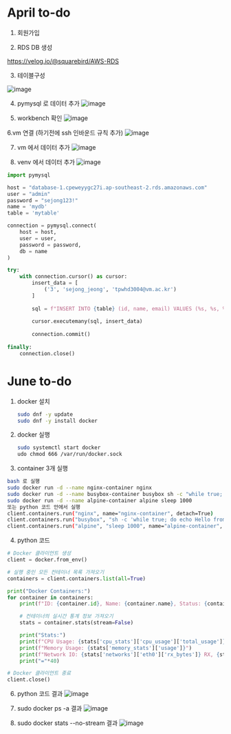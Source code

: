# April to-do

1. 회원가입

2. RDS DB 생성

https://velog.io/@squarebird/AWS-RDS

3. 테이블구성

![image](https://github.com/user-attachments/assets/d88f6010-a212-4386-b37a-b6a4ce1af62f)

4. pymysql 로 데이터 추가
![image](https://github.com/user-attachments/assets/9cc3bc39-d7ba-4930-b35d-6702892eb164)

5. workbench 확인
![image](https://github.com/user-attachments/assets/f900aafc-0f51-4cab-ad10-de42448710e4)

6.vm 연결 (하기전에 ssh 인바운드 규칙 추가)
![image](https://github.com/user-attachments/assets/a23e896b-a224-4693-a7bc-c649f2cf7418)

7. vm 에서 데이터 추가
![image](https://github.com/user-attachments/assets/724fdc09-0068-497f-a7ec-2a691355c478)

8. venv 에서 데이터 추가
![image](https://github.com/user-attachments/assets/1b4e7fd7-7148-453b-a579-430cb9b26324)

```python
import pymysql

host = "database-1.cpeweyygc27i.ap-southeast-2.rds.amazonaws.com"
user = "admin"
password = "sejong123!"
name = 'mydb'
table = 'mytable'

connection = pymysql.connect(
    host = host,
    user = user,
    password = password,
    db = name
)

try:
    with connection.cursor() as cursor:
        insert_data = [
            ('3', 'sejong_jeong', 'tpwhd3004@vm.ac.kr')
        ]
        
        sql = f"INSERT INTO {table} (id, name, email) VALUES (%s, %s, %s)"
        
        cursor.executemany(sql, insert_data)
        
        connection.commit()
        
finally:
    connection.close()
```

# June to-do

1. docker 설치
   ```bash
   sudo dnf -y update
   sudo dnf -y install docker
   ```
2. docker 실행
   ```bash
   sudo systemctl start docker
   udo chmod 666 /var/run/docker.sock
   ```
3. container 3개 실행
```bash
bash 로 실행
sudo docker run -d --name nginx-container nginx
sudo docker run -d --name busybox-container busybox sh -c "while true; do echo Hello from Busybox; sleep 3600; done"
sudo docker run -d --name alpine-container alpine sleep 1000
또는 python 코드 안에서 실행
client.containers.run("nginx", name="nginx-container", detach=True)
client.containers.run("busybox", "sh -c 'while true; do echo Hello from Busybox; sleep 3600; done'", name="busybox-container", detach=True)
client.containers.run("alpine", "sleep 1000", name="alpine-container", detach=True)
```
4. python 코드
``` python
# Docker 클라이언트 생성
client = docker.from_env()

# 실행 중인 모든 컨테이너 목록 가져오기
containers = client.containers.list(all=True)

print("Docker Containers:")
for container in containers:
    print(f"ID: {container.id}, Name: {container.name}, Status: {container.status}")

    # 컨테이너의 실시간 통계 정보 가져오기
    stats = container.stats(stream=False)

    print("Stats:")
    print(f"CPU Usage: {stats['cpu_stats']['cpu_usage']['total_usage']}")
    print(f"Memory Usage: {stats['memory_stats']['usage']}")
    print(f"Network IO: {stats['networks']['eth0']['rx_bytes']} RX, {stats['networks']['eth0']['tx_bytes']} TX")
    print("="*40)

# Docker 클라이언트 종료
client.close()
```
6. python 코드 결과
   ![image](https://github.com/user-attachments/assets/736045d7-720e-422b-a0fe-d1ab4c593570)

7. sudo docker ps -a 결과
![image](https://github.com/user-attachments/assets/22d8fb6e-63ae-45ac-b299-bb1edd33e2dd)

8. sudo docker stats --no-stream 결과
![image](https://github.com/user-attachments/assets/7fa87d60-6bfb-433e-9bdf-41253a5f7cbd)


